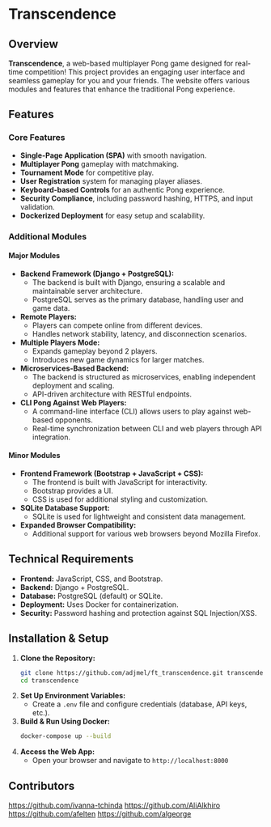 # Transcendence

## Overview
**Transcendence**, a web-based multiplayer Pong game designed for real-time competition! This project provides an engaging user interface and seamless gameplay for you and your friends. The website offers various modules and features that enhance the traditional Pong experience.

## Features
### Core Features
- **Single-Page Application (SPA)** with smooth navigation.
- **Multiplayer Pong** gameplay with matchmaking.
- **Tournament Mode** for competitive play.
- **User Registration** system for managing player aliases.
- **Keyboard-based Controls** for an authentic Pong experience.
- **Security Compliance**, including password hashing, HTTPS, and input validation.
- **Dockerized Deployment** for easy setup and scalability.

### Additional Modules
#### Major Modules
- **Backend Framework (Django + PostgreSQL):**
  - The backend is built with Django, ensuring a scalable and maintainable server architecture.
  - PostgreSQL serves as the primary database, handling user and game data.
- **Remote Players:**
  - Players can compete online from different devices.
  - Handles network stability, latency, and disconnection scenarios.
- **Multiple Players Mode:**
  - Expands gameplay beyond 2 players.
  - Introduces new game dynamics for larger matches.
- **Microservices-Based Backend:**
  - The backend is structured as microservices, enabling independent deployment and scaling.
  - API-driven architecture with RESTful endpoints.
- **CLI Pong Against Web Players:**
  - A command-line interface (CLI) allows users to play against web-based opponents.
  - Real-time synchronization between CLI and web players through API integration.

#### Minor Modules
- **Frontend Framework (Bootstrap + JavaScript + CSS):**
  - The frontend is built with JavaScript for interactivity.
  - Bootstrap provides a UI.
  - CSS is used for additional styling and customization.
- **SQLite Database Support:**
  - SQLite is used for lightweight and consistent data management.
- **Expanded Browser Compatibility:**
  - Additional support for various web browsers beyond Mozilla Firefox.

## Technical Requirements
- **Frontend:** JavaScript, CSS, and Bootstrap.
- **Backend:** Django + PostgreSQL.
- **Database:** PostgreSQL (default) or SQLite.
- **Deployment:** Uses Docker for containerization.
- **Security:** Password hashing and protection against SQL Injection/XSS.

## Installation & Setup
1. **Clone the Repository:**
   ```sh
   git clone https://github.com/adjmel/ft_transcendence.git transcendence
   cd transcendence
   ```
2. **Set Up Environment Variables:**
   - Create a `.env` file and configure credentials (database, API keys, etc.).
3. **Build & Run Using Docker:**
   ```sh
   docker-compose up --build
   ```
4. **Access the Web App:**
   - Open your browser and navigate to `http://localhost:8000`

## Contributors
https://github.com/ivanna-tchinda
https://github.com/AliAlkhiro
https://github.com/afelten
https://github.com/algeorge
